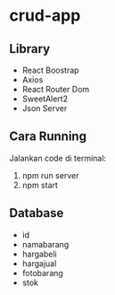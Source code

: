 # crud-app

## Library
- React Boostrap
- Axios
- React Router Dom
- SweetAlert2
- Json Server

## Cara Running
Jalankan code di terminal:
1. npm run server
2. npm start

## Database
- id
- namabarang
- hargabeli
- hargajual
- fotobarang
- stok


